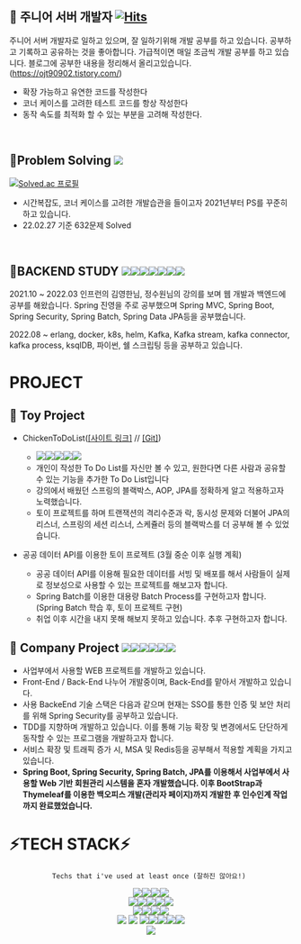 ## 👋 주니어 서버 개발자 [![Hits](https://hits.seeyoufarm.com/api/count/incr/badge.svg?url=https%3A%2F%2Fgithub.com%2Fchickenchickenlove&count_bg=%2379C83D&title_bg=%23555555&icon=&icon_color=%23E7E7E7&title=hits&edge_flat=false)](https://hits.seeyoufarm.com)


주니어 서버 개발자로 일하고 있으며, 잘 일하기위해 개발 공부를 하고 있습니다. 
공부하고 기록하고 공유하는 것을 좋아합니다.
가급적이면 매일 조금씩 개발 공부를 하고 있습니다. 
블로그에 공부한 내용을 정리해서 올리고있습니다. (https://ojt90902.tistory.com/)
<br/>

+ 확장 가능하고 유연한 코드를 작성한다
+ 코너 케이스를 고려한 테스트 코드를 항상 작성한다
+ 동작 속도를 최적화 할 수 있는 부분을 고려해 작성한다.
<br/>





## 👋Problem Solving <img src="https://img.shields.io/badge/Python-black?style=plastic&logo=Python&logoColor=#3776AB"/>

[![Solved.ac
프로필](http://mazassumnida.wtf/api/v2/generate_badge?boj=chickenchickenlove)](https://solved.ac/chickenchickenlove)
<br/>
+ 시간복잡도, 코너 케이스를 고려한 개발습관을 들이고자 2021년부터 PS를 꾸준히 하고 있습니다. 
+ 22.02.27 기준 632문제 Solved


<br/>




## 👋BACKEND STUDY <img src="https://img.shields.io/badge/Python-black?style=plastic&logo=Python&logoColor=#3776AB"/><img src="https://img.shields.io/badge/JAVA-007396?style=plastic&logo=JAVA&logoColor=white"/><img src="https://img.shields.io/badge/Spring-6DB33F?style=plastic&logo=spring&logoColor=white"/><img src="https://img.shields.io/badge/Spring Boot-6DB33F?style=plastic&logo=springboot&logoColor=white"/><img src="https://img.shields.io/badge/JPA-59666C?style=plastic&logo=hibernate&logoColor=white"/><img src="https://img.shields.io/badge/Thymeleaf-005F0F?style=plastic&logo=thymeleaf&logoColor=white"/><img src="https://img.shields.io/badge/Spring Batch-6DB33F?style=plastic&logo=Spring&logoColor=white"/>

2021.10 ~ 2022.03 
인프런의 김영한님, 정수원님의 강의를 보며 웹 개발과 백엔드에 공부를 해왔습니다.
Spring 진영을 주로 공부했으며 Spring MVC, Spring Boot, Spring Security, Spring Batch, Spring Data JPA등을 공부했습니다. 

2022.08 ~ 
erlang, docker, k8s, helm, Kafka, Kafka stream, kafka connector, kafka process, ksqlDB, 파이썬, 쉘 스크립팅 등을 공부하고 있습니다. 


# PROJECT


## 👋 Toy Project
+ ChickenToDoList([[사이트 링크]](http://52.79.222.25:8080/) // [[Git]](https://github.com/chickenchickenlove/ChickenToDoListApplication))
  + <img src="https://img.shields.io/badge/JAVA-007396?style=plastic&logo=JAVA&logoColor=white"/><img src="https://img.shields.io/badge/Spring-6DB33F?style=plastic&logo=spring&logoColor=white"/><img src="https://img.shields.io/badge/Spring Boot-6DB33F?style=plastic&logo=springboot&logoColor=white"/><img src="https://img.shields.io/badge/JPA-59666C?style=plastic&logo=hibernate&logoColor=white"/><img src="https://img.shields.io/badge/Thymeleaf-005F0F?style=plastic&logo=thymeleaf&logoColor=white"/>
  + 개인이 작성한 To Do List를 자신만 볼 수 있고, 원한다면 다른 사람과 공유할 수 있는 기능을 추가한 To Do List입니다
  + 강의에서 배웠던 스프링의 블랙박스, AOP, JPA를 정확하게 알고 적용하고자 노력했습니다.
  + 토이 프로젝트를 하며 트랜잭션의 격리수준과 락, 동시성 문제와 더불어 JPA의 리스너, 스프링의 세션 리스너, 스케쥴러 등의 블랙박스를 더 공부해 볼 수 있었습니다.

+ 공공 데이터 API를 이용한 토이 프로젝트 (3월 중순 이후 실행 계획)
  + 공공 데이터 API를 이용해 필요한 데이터를 서빙 및 배포를 해서 사람들이 실제로 정보성으로 사용할 수 있는 프로젝트를 해보고자 합니다. 
  + Spring Batch를 이용한 대용량 Batch Process를 구현하고자 합니다. (Spring Batch 학습 후, 토이 프로젝트 구현)
  + 취업 이후 시간을 내지 못해 해보지 못하고 있습니다. 추후 구현하고자 합니다.
  
  
## 👋 Company Project <img src="https://img.shields.io/badge/JAVA-007396?style=plastic&logo=JAVA&logoColor=white"/><img src="https://img.shields.io/badge/Spring-6DB33F?style=plastic&logo=spring&logoColor=white"/><img src="https://img.shields.io/badge/Spring Boot-6DB33F?style=plastic&logo=springboot&logoColor=white"/><img src="https://img.shields.io/badge/Spring MVC-6DB33F?style=plastic&logo=spring&logoColor=white"/><img src="https://img.shields.io/badge/Spring Security-6DB33F?style=plastic&logo=Spring Security&logoColor=white"/><img src="https://img.shields.io/badge/JPA-59666C?style=plastic&logo=hibernate&logoColor=white"/>
+ 사업부에서 사용할 WEB 프로젝트를 개발하고 있습니다.
+ Front-End / Back-End 나누어 개발중이며, Back-End를 맡아서 개발하고 있습니다. 
+ 사용 BackeEnd 기술 스택은 다음과 같으며 현재는 SSO를 통한 인증 및 보안 처리를 위해 Spring Security를 공부하고 있습니다. 
+ TDD를 지향하며 개발하고 있습니다. 이를 통해 기능 확장 및 변경에서도 단단하게 동작할 수 있는 프로그램을 개발하고자 합니다. 
+ 서비스 확장 및 트래픽 증가 시, MSA 및 Redis등을 공부해서 적용할 계획을 가지고 있습니다. 
+ <b> Spring Boot, Spring Security, Spring Batch, JPA를 이용해서 사업부에서 사용할 Web 기반 회원관리 시스템을 혼자 개발했습니다. 이후 BootStrap과 Thymeleaf를 이용한 백오피스 개발(관리자 페이지)까지 개발한 후 인수인계 작업까지 완료했었습니다. </b>


  
# ⚡**TECH STACK**⚡
<div align="center">
  
    Techs that i've used at least once (잘하진 않아요!) 
  
<img src="https://img.shields.io/badge/Python-3766AB?style=plastic&logo=Python&logoColor=white"/><img src="https://img.shields.io/badge/JAVA-007396?style=plastic&logo=JAVA&logoColor=white"/><img src="https://img.shields.io/badge/R-276DC3?style=plastic&logo=R&logoColor=white"/><img src="https://img.shields.io/badge/erlang-A90533?style=plastic&logo=erlang&logoColor=white"/> <br>
<img src="https://img.shields.io/badge/Spring-6DB33F?style=plastic&logo=spring&logoColor=white"/><img src="https://img.shields.io/badge/Spring Boot-6DB33F?style=plastic&logo=springboot&logoColor=white"/><img src="https://img.shields.io/badge/Spring Batch-6DB33F?style=plastic&logo=Spring&logoColor=white"/><img src="https://img.shields.io/badge/Spring Security-6DB33F?style=plastic&logo=Spring Security&logoColor=white"/><img src="https://img.shields.io/badge/JPA-59666C?style=plastic&logo=hibernate&logoColor=white"/> <br>
<img src="https://img.shields.io/badge/Thymeleaf-005F0F?style=plastic&logo=thymeleaf&logoColor=white"/><img src="https://img.shields.io/badge/Bootstrap-7952B3?style=plastic&logo=bootstrap&logoColor=white"/><img src="https://img.shields.io/badge/HTML-E34F26?style=plastic&logo=html5&logoColor=white"/><img src="https://img.shields.io/badge/CSS-1572B6?style=plastic&logo=CSS3&logoColor=white"/> <br>
<img src="https://img.shields.io/badge/Kubernetes-326CE5?style=plastic&logo=kubernetes&logoColor=white"/> <img src="https://img.shields.io/badge/Docker-2496ED?style=plastic&logo=docker&logoColor=white"/> <img src="https://img.shields.io/badge/Helm-0F1689?style=plastic&logo=Helm&logoColor=white"/><img src="https://img.shields.io/badge/Apache Kafka-231F20?style=plastic&logo=Apache Kafka&logoColor=white"/><img src="https://img.shields.io/badge/Kafka Streams-231F20?style=plastic&logo=Apache Kafka&logoColor=white"/><img src="https://img.shields.io/badge/ksqlDB-231F20?style=plastic&logo=Apache Kafka&logoColor=white"/><img src="https://img.shields.io/badge/AWS-232F3E?style=plastic&logo=amazon AWS&logoColor=white"/></br>
<img src="https://img.shields.io/badge/MY SQL-4479A1?style=plastic&logo=MYSQL&logoColor=white"/>



  

</div>


<!--
**chickenchickenlove/chickenchickenlove** is a ✨ _special_ ✨ repository because its `README.md` (this file) appears on your GitHub profile.

Here are some ideas to get you started:

- 🔭 I’m currently working on ...
- 🌱 I’m currently learning ...
- 👯 I’m looking to collaborate on ...
- 🤔 I’m looking for help with ...
- 💬 Ask me about ...
- 📫 How to reach me: ...
- 😄 Pronouns: ...
- ⚡ Fun fact: ...
-->
